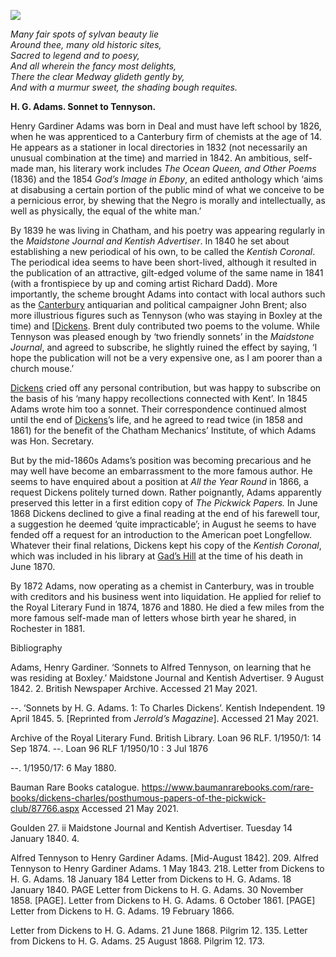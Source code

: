 <a href="https://dev.visual-essays.app"><img src="https://dev-visual-essays.netlify.app/images/ve-button.png"></a>
<param ve-config title="Henry Gardiner Adams (1812-1881)" author="xxx" layout="vtl" 
banner="/images/banners/19c.jpg">

<param ve-entity eid="Q29303" aliases="Canterbury">
<param ve-entity eid="Q729006" aliases="Chatham">
<param ve-entity eid="Q1011096" aliases="Deal">
<param ve-entity eid="Q507517" aliases="Rochester">

_Many fair spots of sylvan beauty lie   
Around thee, many old historic sites,   
	Sacred to legend and to poesy,   
And all wherein the fancy most delights,   
	There the clear Medway glideth gently by,   
And with a murmur sweet, the shading bough requites._   

**H. G. Adams. Sonnet to Tennyson.**  

Henry Gardiner Adams was born in Deal and must have left school by 1826, when he was apprenticed to a Canterbury firm of chemists at the age of 14. He appears as a stationer in local directories in 1832  (not necessarily an unusual combination at the time) and married in 1842. An ambitious, self-made man, his literary work includes _The Ocean Queen, and Other Poems_ (1836) and the 1854 _God’s Image in Ebony_, an edited anthology which ‘aims at disabusing a certain portion of the public mind of what we conceive to be a pernicious error, by shewing that the Negro is morally and intellectually, as well as physically, the equal of the white man.’  

By 1839 he was living in Chatham, and his poetry was appearing regularly in the _Maidstone Journal and Kentish Advertiser_.  In 1840 he set about establishing a new periodical of his own, to be called the _Kentish Coronal_. The periodical idea seems to have been short-lived, although it resulted in the publication of an attractive, gilt-edged volume of the same name in 1841 (with a frontispiece by up and coming artist Richard Dadd). More importantly, the scheme brought Adams into contact with local authors such as the [Canterbury]( /19c/19c-canterbury) antiquarian and political campaigner John Brent; also more illustrious figures such as Tennyson (who was staying in Boxley at the time) and [[Dickens](https://kent-maps.online/dickens/). Brent duly contributed two poems to the volume. While Tennyson was pleased enough by ‘two friendly sonnets’  in the _Maidstone Journal_, and agreed to subscribe, he slightly ruined the effect by saying, ‘I hope the publication will not be a very expensive one, as I am poorer than a church mouse.’ 

[Dickens]( https://kent-maps.online/dickens/) cried off any personal contribution, but was happy to subscribe on the basis of his ‘many happy recollections connected with Kent’.  In 1845 Adams wrote him too a sonnet. Their correspondence continued almost until the end of [Dickens]( https://kent-maps.online/dickens/)’s life, and he agreed to read twice (in 1858 and 1861) for the benefit of the Chatham Mechanics’ Institute, of which Adams was Hon. Secretary.  

But by the mid-1860s Adams’s position was becoming precarious and he may well have become an embarrassment to the more famous author. He seems to have enquired about a position at _All the Year Round_ in 1866, a request Dickens politely turned down.  Rather poignantly, Adams apparently preserved this letter in a first edition copy of _The Pickwick Papers._  In June 1868 Dickens declined to give a final reading at the end of his farewell tour, a suggestion he deemed ‘quite impracticable’;  in August he seems to have fended off a request for an introduction to the American poet Longfellow.  Whatever their final relations, Dickens kept his copy of the _Kentish Coronal_, which was included in his library at [Gad’s Hill](/dickens/dickens-gads-hill) at the time of his death in June 1870.

By 1872 Adams, now operating as a chemist in Canterbury, was in trouble with creditors and his business went into liquidation.  He applied for relief to the Royal Literary Fund in 1874, 1876 and 1880. He died a few miles from the more famous self-made man of letters whose birth year he shared, in Rochester in 1881.

Bibliography

Adams, Henry Gardiner. ‘Sonnets to Alfred Tennyson, on learning that he was residing at Boxley.’ Maidstone Journal and Kentish Advertiser. 9 August 1842. 2. British Newspaper Archive. Accessed 21 May 2021.

--. ‘Sonnets by H. G. Adams. 1: To Charles Dickens’. Kentish Independent. 19 April 1845. 5. [Reprinted from _Jerrold’s Magazine_]. Accessed 21 May 2021.

Archive of the Royal Literary Fund. British Library. Loan 96 RLF. 1/1950/1: 14 Sep 1874.
--. Loan 96 RLF 1/1950/10 : 3 Jul 1876


--. 1/1950/17: 6 May 1880.

Bauman Rare Books catalogue. https://www.baumanrarebooks.com/rare-books/dickens-charles/posthumous-papers-of-the-pickwick-club/87766.aspx  Accessed 21 May 2021. 

  Goulden 27.
  ii
  Maidstone Journal and Kentish Advertiser. Tuesday 14 January 1840. 4.

  Alfred Tennyson to Henry Gardiner Adams. [Mid-August 1842]. 209. 
  Alfred Tennyson to Henry Gardiner Adams. 1 May 1843. 218.
  Letter from Dickens to H. G. Adams. 18 January 184
Letter from Dickens to H. G. Adams. 18 January 1840. PAGE
  Letter from Dickens to H. G. Adams. 30 November 1858. [PAGE].
  Letter from Dickens to H. G. Adams. 6 October 1861. [PAGE] 
  Letter from Dickens to H. G. Adams. 19 February 1866. 
  
  Letter from Dickens to H. G. Adams. 21 June 1868. Pilgrim 12. 135. 
  Letter from Dickens to H. G. Adams. 25 August 1868. Pilgrim 12. 173.


			
